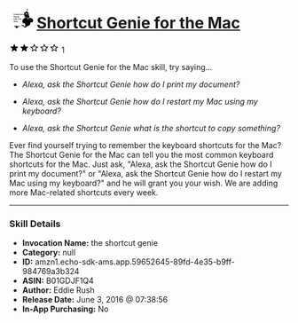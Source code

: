 # &nbsp;<img src="skill_icon" alt="Shortcut Genie for the Mac icon" width="36"> [Shortcut Genie for the Mac](http://alexa.amazon.com/#skills/amzn1.echo-sdk-ams.app.59652645-89fd-4e35-b9ff-984769a3b324)
![2 stars](../../images/ic_star_black_18dp_1x.png)![2 stars](../../images/ic_star_black_18dp_1x.png)![2 stars](../../images/ic_star_border_black_18dp_1x.png)![2 stars](../../images/ic_star_border_black_18dp_1x.png)![2 stars](../../images/ic_star_border_black_18dp_1x.png) 1

To use the Shortcut Genie for the Mac skill, try saying...

* *Alexa, ask the Shortcut Genie how do I print my document?*

* *Alexa, ask the Shortcut Genie how do I restart my Mac using my keyboard?*

* *Alexa, ask the Shortcut Genie what is the shortcut to copy something?*

Ever find yourself trying to remember the keyboard shortcuts for the Mac? The Shortcut Genie for the Mac can tell you the most common keyboard shortcuts for the Mac. Just ask, "Alexa, ask the Shortcut Genie how do I print my document?" or "Alexa, ask the Shortcut Genie how do I restart my Mac using my keyboard?" and he will grant you your wish. We are adding more Mac-related shortcuts every week.

***

### Skill Details

* **Invocation Name:** the shortcut genie
* **Category:** null
* **ID:** amzn1.echo-sdk-ams.app.59652645-89fd-4e35-b9ff-984769a3b324
* **ASIN:** B01GDJF1Q4
* **Author:** Eddie Rush
* **Release Date:** June 3, 2016 @ 07:38:56
* **In-App Purchasing:** No

